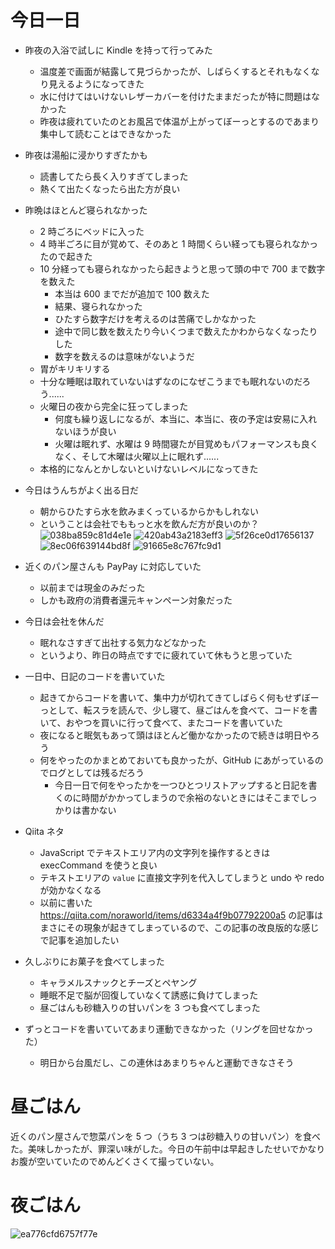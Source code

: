 # 今日一日
- 昨夜の入浴で試しに Kindle を持って行ってみた
    - 温度差で画面が結露して見づらかったが、しばらくするとそれもなくなり見えるようになってきた
    - 水に付けてはいけないレザーカバーを付けたままだったが特に問題はなかった
    - 昨夜は疲れていたのとお風呂で体温が上がってぼーっとするのであまり集中して読むことはできなかった

- 昨夜は湯船に浸かりすぎたかも
    - 読書してたら長く入りすぎてしまった
    - 熱くて出たくなったら出た方が良い

- 昨晩はほとんど寝られなかった
    - 2 時ごろにベッドに入った
    - 4 時半ごろに目が覚めて、そのあと 1 時間くらい経っても寝られなかったので起きた
    - 10 分経っても寝られなかったら起きようと思って頭の中で 700 まで数字を数えた
        - 本当は 600 までだが追加で 100 数えた
        - 結果、寝られなかった
        - ひたすら数字だけを考えるのは苦痛でしかなかった
        - 途中で同じ数を数えたり今いくつまで数えたかわからなくなったりした
        - 数字を数えるのは意味がないようだ
    - 胃がキリキリする
    - 十分な睡眠は取れていないはずなのになぜこうまでも眠れないのだろう......
    - 火曜日の夜から完全に狂ってしまった
        - 何度も繰り返しになるが、本当に、本当に、夜の予定は安易に入れないほうが良い
        - 火曜は眠れず、水曜は 9 時間寝たが目覚めもパフォーマンスも良くなく、そして木曜は火曜以上に眠れず......
    - 本格的になんとかしないといけないレベルになってきた

- 今日はうんちがよく出る日だ
    - 朝からひたすら水を飲みまくっているからかもしれない
    - ということは会社でももっと水を飲んだ方が良いのか？
![038ba859c81d4e1e](/images/2019/10/038ba859c81d4e1e.png)
![420ab43a2183eff3](/images/2019/10/420ab43a2183eff3.png)
![5f26ce0d17656137](/images/2019/10/5f26ce0d17656137.png)
![8ec06f639144bd8f](/images/2019/10/8ec06f639144bd8f.png)
![91665e8c767fc9d1](/images/2019/10/91665e8c767fc9d1.png)

- 近くのパン屋さんも PayPay に対応していた
    - 以前までは現金のみだった
    - しかも政府の消費者還元キャンペーン対象だった

- 今日は会社を休んだ
    - 眠れなさすぎて出社する気力などなかった
    - というより、昨日の時点ですでに疲れていて休もうと思っていた

- 一日中、日記のコードを書いていた
    - 起きてからコードを書いて、集中力が切れてきてしばらく何もせずぼーっとして、転スラを読んで、少し寝て、昼ごはんを食べて、コードを書いて、おやつを買いに行って食べて、またコードを書いていた
    - 夜になると眠気もあって頭はほとんど働かなかったので続きは明日やろう
    - 何をやったのかまとめておいても良かったが、GitHub にあがっているのでログとしては残るだろう
        - 今日一日で何をやったかを一つひとつリストアップすると日記を書くのに時間がかかってしまうので余裕のないときにはそこまでしっかりは書かない

- Qiita ネタ
    - JavaScript でテキストエリア内の文字列を操作するときは execCommand を使うと良い
    - テキストエリアの `value` に直接文字列を代入してしまうと undo や redo が効かなくなる
    - 以前に書いた https://qiita.com/noraworld/items/d6334a4f9b07792200a5 の記事はまさにその現象が起きてしまっているので、この記事の改良版的な感じで記事を追加したい

- 久しぶりにお菓子を食べてしまった
    - キャラメルスナックとチーズとペヤング
    - 睡眠不足で脳が回復していなくて誘惑に負けてしまった
    - 昼ごはんも砂糖入りの甘いパンを 3 つも食べてしまった

- ずっとコードを書いていてあまり運動できなかった（リングを回せなかった）
    - 明日から台風だし、この連休はあまりちゃんと運動できなさそう

# 昼ごはん
近くのパン屋さんで惣菜パンを 5 つ（うち 3 つは砂糖入りの甘いパン）を食べた。美味しかったが、罪深い味がした。今日の午前中は早起きしたせいでかなりお腹が空いていたのでめんどくさくて撮っていない。

# 夜ごはん
![ea776cfd6757f77e](/images/2019/10/ea776cfd6757f77e.jpg)
